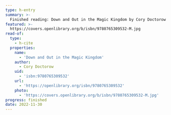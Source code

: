 ```yaml
---
type: h-entry
summary: >-
  Finished reading: Down and Out in the Magic Kingdom by Cory Doctorow
featured: >-
  https://covers.openlibrary.org/b/isbn/9780765309532-M.jpg
read-of:
  type:
    - h-cite
  properties:
    name:
      - 'Down and Out in the Magic Kingdom'
    author:
      - Cory Doctorow
    uid:
      - 'isbn:9780765309532'
    url:
      - 'https://openlibrary.org/isbn/9780765309532'
    photo:
      - 'https://covers.openlibrary.org/b/isbn/9780765309532-M.jpg'
progress: finished
date: 2022-11-30
---
```

